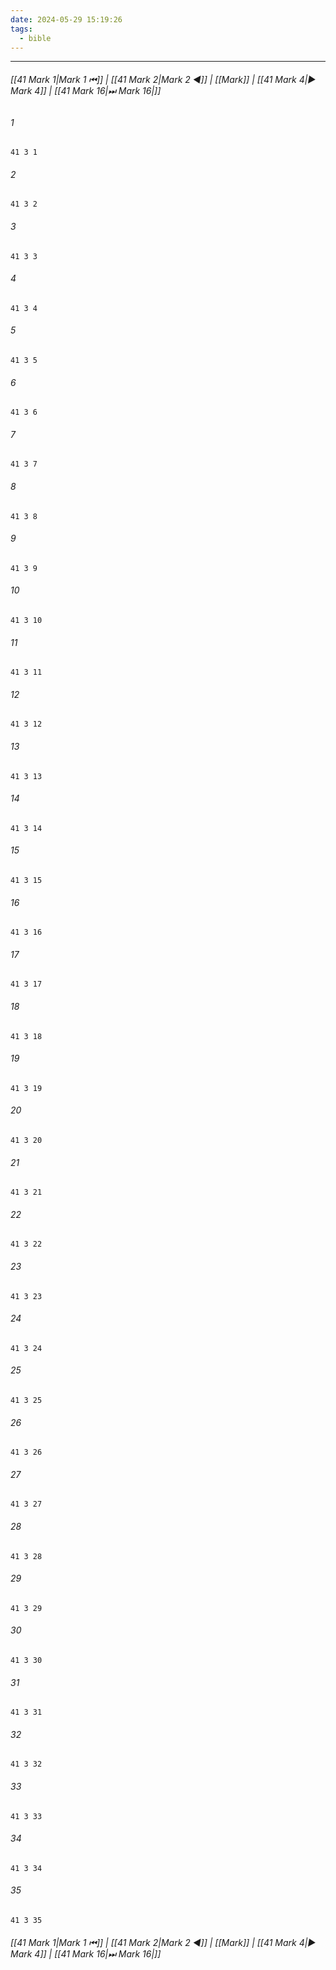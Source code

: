 ```yaml
---
date: 2024-05-29 15:19:26
tags:
  - bible
---
```

___

###### [[41 Mark 1|Mark 1 ⏮]] | [[41 Mark 2|Mark 2 ◀]] | [[Mark]] | [[41 Mark 4|▶ Mark 4]] | [[41 Mark 16|⏭ Mark 16|]]

###### 1
``` verse
41 3 1 
```
###### 2
``` verse
41 3 2 
```
###### 3
``` verse
41 3 3 
```
###### 4
``` verse
41 3 4 
```
###### 5
``` verse
41 3 5 
```
###### 6
``` verse
41 3 6 
```
###### 7
``` verse
41 3 7 
```
###### 8
``` verse
41 3 8 
```
###### 9
``` verse
41 3 9 
```
###### 10
``` verse
41 3 10 
```
###### 11
``` verse
41 3 11 
```
###### 12
``` verse
41 3 12 
```
###### 13
``` verse
41 3 13 
```
###### 14
``` verse
41 3 14 
```
###### 15
``` verse
41 3 15 
```
###### 16
``` verse
41 3 16 
```
###### 17
``` verse
41 3 17 
```
###### 18
``` verse
41 3 18 
```
###### 19
``` verse
41 3 19 
```
###### 20
``` verse
41 3 20 
```
###### 21
``` verse
41 3 21 
```
###### 22
``` verse
41 3 22 
```
###### 23
``` verse
41 3 23 
```
###### 24
``` verse
41 3 24 
```
###### 25
``` verse
41 3 25 
```
###### 26
``` verse
41 3 26 
```
###### 27
``` verse
41 3 27 
```
###### 28
``` verse
41 3 28 
```
###### 29
``` verse
41 3 29 
```
###### 30
``` verse
41 3 30 
```
###### 31
``` verse
41 3 31 
```
###### 32
``` verse
41 3 32 
```
###### 33
``` verse
41 3 33 
```
###### 34
``` verse
41 3 34 
```
###### 35
``` verse
41 3 35 
```

###### [[41 Mark 1|Mark 1 ⏮]] | [[41 Mark 2|Mark 2 ◀]] | [[Mark]] | [[41 Mark 4|▶ Mark 4]] | [[41 Mark 16|⏭ Mark 16|]]

